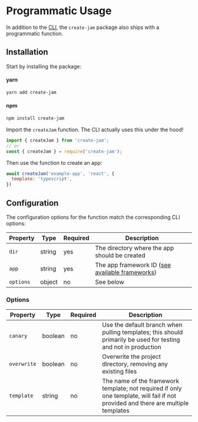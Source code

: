 # Programmatic Usage

In addition to the [CLI](/cli), the `create-jam` package also ships with a programmatic function.

## Installation

Start by installing the package:

<!-- tabs:start -->
#### **yarn**
```bash
yarn add create-jam
```

#### **npm**
```bash
npm install create-jam
```
<!-- tabs:end -->

Import the `createJam` function. The CLI actually uses this under the hood!

```js
import { createJam } from 'create-jam';
// or
const { createJam } = require('create-jam');
```

Then use the function to create an app:

```js
await createJam('example-app', 'react', {
  template: 'typescript',
})
```

## Configuration

The configuration options for the function match the corresponding CLI options:

| Property  | Type   | Required | Description                                                    |
| --------- | ------ | -------- | -------------------------------------------------------------- |
| `dir`     | string | yes      | The directory where the app should be created                  |
| `app`     | string | yes      | The app framework ID ([see available frameworks](/frameworks)) |
| `options` | object | no       | See below                                                      |

### Options

| Property    | Type    | Required | Description                                                                                                                       |
| ----------- | ------- | -------- | --------------------------------------------------------------------------------------------------------------------------------- |
| `canary`    | boolean | no       | Use the default branch when pulling templates; this should primarily be used for testing and not in production                    |
| `overwrite` | boolean | no       | Overwrite the project directory, removing any existing files                                                                      |
| `template`  | string  | no       | The name of the framework template; not required if only one template, will fail if not provided and there are multiple templates |

